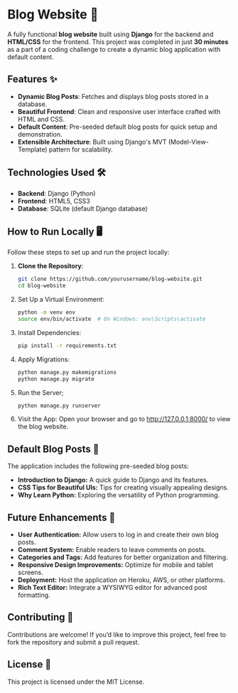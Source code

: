 # Blog Website 🚀

A fully functional **blog website** built using **Django** for the backend and **HTML/CSS** for the frontend. This project was completed in just **30 minutes** as a part of a coding challenge to create a dynamic blog application with default content.

## Features ✨

- **Dynamic Blog Posts**: Fetches and displays blog posts stored in a database.
- **Beautiful Frontend**: Clean and responsive user interface crafted with HTML and CSS.
- **Default Content**: Pre-seeded default blog posts for quick setup and demonstration.
- **Extensible Architecture**: Built using Django's MVT (Model-View-Template) pattern for scalability.

## Technologies Used 🛠️

- **Backend**: Django (Python)
- **Frontend**: HTML5, CSS3
- **Database**: SQLite (default Django database)

## How to Run Locally 🖥️

Follow these steps to set up and run the project locally:

1. **Clone the Repository**:
   ```bash
   git clone https://github.com/yourusername/blog-website.git
   cd blog-website
   
2. Set Up a Virtual Environment:
   ```bash
   python -m venv env
   source env/bin/activate  # On Windows: env\Scripts\activate

3. Install Dependencies:
   ```bash
   pip install -r requirements.txt
   
4. Apply Migrations:
   ```bash
   python manage.py makemigrations
   python manage.py migrate

5. Run the Server;
   ```bash
   python manage.py runserver

6. Visit the App: Open your browser and go to http://127.0.0.1:8000/ to view the blog website.

## Default Blog Posts 📝
The application includes the following pre-seeded blog posts:

- <b>Introduction to Django:</b> A quick guide to Django and its features.
- <b>CSS Tips for Beautiful UIs:</b> Tips for creating visually appealing designs.
- <b>Why Learn Python:</b> Exploring the versatility of Python programming.

## Future Enhancements 🚀
- **User Authentication:** Allow users to log in and create their own blog posts.
- **Comment System:** Enable readers to leave comments on posts.
- **Categories and Tags:** Add features for better organization and filtering.
- **Responsive Design Improvements:** Optimize for mobile and tablet screens.
- **Deployment:** Host the application on Heroku, AWS, or other platforms.
- **Rich Text Editor:** Integrate a WYSIWYG editor for advanced post formatting.

## Contributing 🤝
Contributions are welcome! If you’d like to improve this project, feel free to fork the repository and submit a pull request.

## License 📜
This project is licensed under the MIT License.
